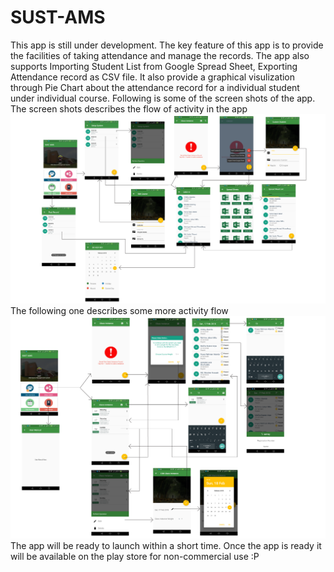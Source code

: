 # SUST-AMS
This app is still under development. The key feature of this app is to provide the facilities of taking attendance and 
manage the records. The app also supports Importing Student List from Google Spread Sheet, Exporting Attendance record as CSV
file. It also provide a graphical visulization through Pie Chart about the attendance record for a individual student under 
individual course. Following is some of the screen shots of the app. The screen shots describes the flow of activity in the app ![alt text](screen_shots/Flow_1.png?raw=true "Title") 
The following one describes some more activity flow 
![alt text](screen_shots/Flow_2.png?raw=true "Title2") The app will be ready to launch within a short time. Once the app is ready it will be available on the play store for non-commercial use :P 
